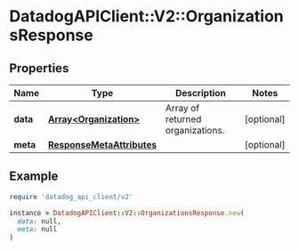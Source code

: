 # DatadogAPIClient::V2::OrganizationsResponse

## Properties

| Name | Type | Description | Notes |
| ---- | ---- | ----------- | ----- |
| **data** | [**Array&lt;Organization&gt;**](Organization.md) | Array of returned organizations. | [optional] |
| **meta** | [**ResponseMetaAttributes**](ResponseMetaAttributes.md) |  | [optional] |

## Example

```ruby
require 'datadog_api_client/v2'

instance = DatadogAPIClient::V2::OrganizationsResponse.new(
  data: null,
  meta: null
)
```


